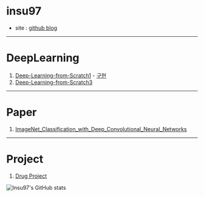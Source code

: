 # insu97

- site : [github blog](https://insu97.github.io/)

---

# DeepLearning
1. [Deep-Learning-from-Scratch1](https://github.com/insu97/Deep-Learning-from-Scratch1) - [구현](https://deeplearning01.streamlit.app/)
2. [Deep-Learning-from-Scratch3](https://github.com/insu97/Deep-Learning-from-Scratch3)

---

# Paper
1. [ImageNet_Classification_with_Deep_Convolutional_Neural_Networks](https://github.com/insu97/PAPER/blob/main/ImageNet_Classification_with_Deep_Convolutional_Neural_Networks.ipynb)

---

# Project
1. [Drug Project]([https://github.com/insu97/Project/tree/main/001.EPL](https://github.com/insu97/Project/tree/main))

![Insu97's GitHub stats](https://github-readme-stats.vercel.app/api?username=insu97&show_icons=true&theme=radical)
